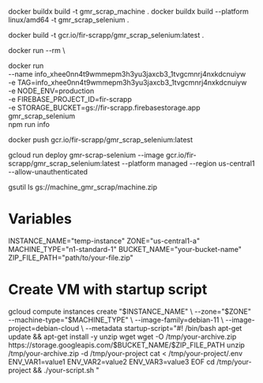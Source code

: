 docker buildx build -t gmr_scrap_machine .
docker buildx build --platform linux/amd64 -t gmr_scrap_selenium .

docker build -t gcr.io/fir-scrapp/gmr_scrap_selenium:latest .

docker run --rm \

<!-- "test": "TAG=comments_yrkcpmhrwrjwp0roetu2pgrnjesq_qyfrjxp9wtox4dzirqex STORAGE_BUCKET=gs://fir-scrapp.firebasestorage.app FIREBASE_PROJECT_ID=fir-scrapp NODE_ENV=production node main.js" -->

docker run \
 --name info_xhee0nn4t9wmmepm3h3yu3jaxcb3_1tvgcmnrj4nxkdcnuiyw \
 -e TAG=info_xhee0nn4t9wmmepm3h3yu3jaxcb3_1tvgcmnrj4nxkdcnuiyw \
 -e NODE_ENV=production \
 -e FIREBASE_PROJECT_ID=fir-scrapp \
 -e STORAGE_BUCKET=gs://fir-scrapp.firebasestorage.app \
 gmr_scrap_selenium \
 npm run info

<!-- gcloud artifacts repositories create [REPOSITORY_NAME] \
  --repository-format=docker \
  --location=[LOCATION] -->

<!-- gcloud artifacts repositories create fir-scrapp \
  --repository-format=docker \
  --location=us-central1 -->

docker push gcr.io/fir-scrapp/gmr_scrap_selenium:latest

gcloud run deploy gmr-scrap-selenium --image gcr.io/fir-scrapp/gmr_scrap_selenium:latest --platform managed --region us-central1 --allow-unauthenticated

<!-- gs://machine_gmr_scrap/machine.zip -->

gsutil ls gs://machine_gmr_scrap/machine.zip

# Variables

INSTANCE_NAME="temp-instance"
ZONE="us-central1-a"
MACHINE_TYPE="n1-standard-1"
BUCKET_NAME="your-bucket-name"
ZIP_FILE_PATH="path/to/your-file.zip"

# Create VM with startup script

gcloud compute instances create "$INSTANCE_NAME" \
  --zone="$ZONE" \
 --machine-type="$MACHINE_TYPE" \
  --image-family=debian-11 \
  --image-project=debian-cloud \
  --metadata startup-script="#! /bin/bash
    apt-get update && apt-get install -y unzip wget
    wget -O /tmp/your-archive.zip https://storage.googleapis.com/$BUCKET_NAME/$ZIP_FILE_PATH
unzip /tmp/your-archive.zip -d /tmp/your-project
cat <<EOF > /tmp/your-project/.env
ENV_VAR1=value1
ENV_VAR2=value2
ENV_VAR3=value3
EOF
cd /tmp/your-project && ./your-script.sh
"
